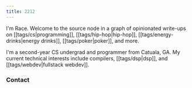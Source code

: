 ```yaml
---
title: 2212
---
```


I'm Race. Welcome to the source node in a graph of opinionated write-ups on [[tags/cs|programming]], [[tags/hip-hop|hip-hop]], [[tags/energy-drinks|energy drinks]], [[tags/poker|poker]], and more.

I'm a second-year CS undergrad and programmer from Catuala, GA. My current technical interests include compilers, [[tags/dsp|dsp]], and [[tags/webdev|fullstack webdev]]. 

### Contact


